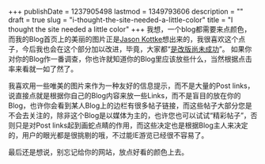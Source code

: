 +++
publishDate = 1237905498
lastmod = 1349793606
description = ""
draft = true
slug = "i-thought-the-site-needed-a-little-color"
title = "I thought the site needed a little color"
+++
我想，一个blog都需要来点颜色， 而我的Blog首页上的美丽的图片正是<a href="http://kottke.org/about/">Jason Kottke</a>想出来的，我很喜欢这个点子，今后我也会在这个部分加以改进，毕竟，大家都“<a href="http://2simple.cn/2005/03/blog-post_17.htm">是改版尚未成功</a>”。
如果你对你的Blog作一番调查，你也许就知道你的Blog里应该放些什么，当然根据点击率来看就一如了然了。

我喜欢用一些唯美的图片来作为一种友好的信息提示，而不是大量的Post links，说直接点就是根据你自己的Blog内容来放一些Links，而不是盲目的放在你的Blog，也许你会看到某人Blog上的边栏有很多帖子链接，而这些帖子大部分您是不会去关注的，除非这个Blog是以媒体为主的，也许您也可以试试“精彩帖子”，否则只是对Post links起到画蛇点睛的作用，而这些决定也是根据Blog主人来决定的，用户的眼光都是很挑剔的哦，不过能IE游览已经很不容易了。

最后还是想说，别忘记给你的网站，放点好看的颜色上去。